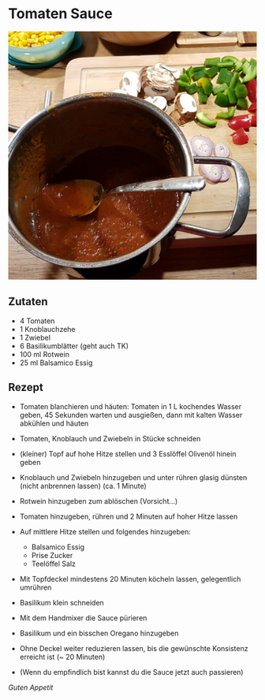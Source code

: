 # Tomaten Sauce

![img](imgs/Tomaten_Sauce.jpg)

## Zutaten
- 4 Tomaten
- 1 Knoblauchzehe
- 1 Zwiebel
- 6 Basilikumblätter (geht auch TK)
- 100 ml Rotwein
- 25 ml Balsamico Essig

## Rezept
- Tomaten blanchieren und häuten: 
Tomaten in 1 L kochendes Wasser geben, 45 Sekunden warten und ausgießen, dann mit kalten Wasser abkühlen und häuten

- Tomaten, Knoblauch und Zwiebeln in Stücke schneiden

- (kleiner) Topf auf hohe Hitze stellen und 3 Esslöffel Olivenöl hinein geben

- Knoblauch und Zwiebeln hinzugeben und unter rühren glasig dünsten (nicht anbrennen lassen) (ca. 1 Minute)

- Rotwein hinzugeben zum ablöschen (Vorsicht...)

- Tomaten hinzugeben, rühren und 2 Minuten auf hoher Hitze lassen

- Auf mittlere Hitze stellen und folgendes hinzugeben:
  + Balsamico Essig
  + Prise Zucker
  + Teelöffel Salz

- Mit Topfdeckel mindestens 20 Minuten köcheln lassen, gelegentlich umrühren

- Basilikum klein schneiden

- Mit dem Handmixer die Sauce pürieren

- Basilikum und ein bisschen Oregano hinzugeben

- Ohne Deckel weiter reduzieren lassen, bis die gewünschte Konsistenz erreicht ist (~ 20 Minuten)

- (Wenn du empfindlich bist kannst du die Sauce jetzt auch passieren)

*Guten Appetit*
